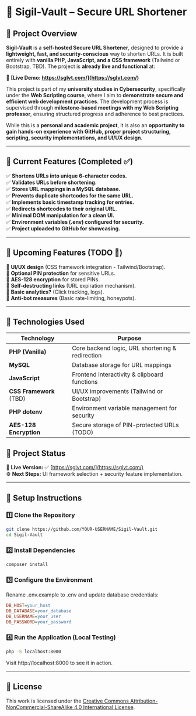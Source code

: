 # **🔗 Sigil-Vault – Secure URL Shortener**

## **📌 Project Overview**
**Sigil-Vault** is a **self-hosted Secure URL Shortener**, designed to provide a **lightweight, fast, and security-conscious** way to shorten URLs. It is built entirely with **vanilla PHP, JavaScript, and a CSS framework** (Tailwind or Bootstrap, TBD). The project is **already live and functional** at:  

🔗 **[Live Demo: https://sglvt.com/](https://sglvt.com/)**  

This project is part of my **university studies in Cybersecurity**, specifically under the **Web Scripting course**, where I aim to **demonstrate secure and efficient web development practices**. The development process is supervised through **milestone-based meetings with my Web Scripting professor**, ensuring structured progress and adherence to best practices.  

While this is a **personal and academic project**, it is also an **opportunity to gain hands-on experience with GitHub, proper project structuring, scripting, security implementations, and UI/UX design**.

---

## **📌 Current Features (Completed ✅)**
✅ **Shortens URLs into unique 6-character codes.**  
✅ **Validates URLs before shortening.**  
✅ **Stores URL mappings in a MySQL database.**  
✅ **Prevents duplicate shortcodes for the same URL.**  
✅ **Implements basic timestamp tracking for entries.**  
✅ **Redirects shortcodes to their original URL.**  
✅ **Minimal DOM manipulation for a clean UI.**  
✅ **Environment variables (.env) configured for security.**  
✅ **Project uploaded to GitHub for showcasing.**  

---

## **📌 Upcoming Features (TODO 🚧)**
🔹 **UI/UX design** (CSS framework integration - Tailwind/Bootstrap).  
🔹 **Optional PIN protection** for sensitive URLs.  
🔹 **AES-128 encryption** for stored PINs.  
🔹 **Self-destructing links** (URL expiration mechanism).  
🔹 **Basic analytics?** (Click tracking, logs).  
🔹 **Anti-bot measures** (Basic rate-limiting, honeypots).  

---

## **📌 Technologies Used**

| **Technology**  	| **Purpose** 						                                      |
|-----------------|-----------------------------------------------------------|
| **PHP (Vanilla)** | Core backend logic, URL shortening & redirection         |
| **MySQL**        | Database storage for URL mappings                         |
| **JavaScript**   | Frontend interactivity & clipboard functions               |
| **CSS Framework** (TBD) | UI/UX improvements (Tailwind or Bootstrap)        |
| **PHP dotenv**   | Environment variable management for security              |
| **AES-128 Encryption** | Secure storage of PIN-protected URLs (TODO)         |



## **📌 Project Status**
🚀 **Live Version:** ✅ [https://sglvt.com/](https://sglvt.com/)  
⚙️ **Next Steps:** UI framework selection + security feature implementation.  

---

## **📌 Setup Instructions**
### **1️⃣ Clone the Repository**
```bash
git clone https://github.com/YOUR-USERNAME/Sigil-Vault.git
cd Sigil-Vault
```
### **2️⃣ Install Dependencies**
```bash
composer install
```
### **3️⃣ Configure the Environment**
Rename .env.example to .env and update database credentials:
```ini
DB_HOST=your_host
DB_DATABASE=your_database
DB_USERNAME=your_user
DB_PASSWORD=your_password
```
### **4️⃣ Run the Application (Local Testing)**
```bash
php -S localhost:8000
```
Visit http://localhost:8000 to see it in action.

---

## **📌 License**
This work is licensed under the [Creative Commons Attribution-NonCommercial-ShareAlike 4.0 International License](https://spdx.org/licenses/CC-BY-NC-SA-4.0.html).
